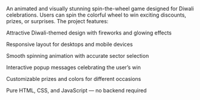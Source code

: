 An animated and visually stunning spin-the-wheel game designed for Diwali celebrations. Users can spin the colorful wheel to win exciting discounts, prizes, or surprises. The project features:

Attractive Diwali-themed design with fireworks and glowing effects

Responsive layout for desktops and mobile devices

Smooth spinning animation with accurate sector selection

Interactive popup messages celebrating the user’s win

Customizable prizes and colors for different occasions

Pure HTML, CSS, and JavaScript — no backend required
